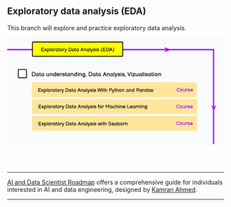 ## Exploratory data analysis (EDA)
This branch will explore and practice exploratory data analysis.

![ ](images/5-EDA.png)

</br>
</br>


---
[AI and Data Scientist Roadmap](https://roadmap.sh/ai-data-scientist?s=65dd2a1daec67f2e2aa43593) 
offers a comprehensive guide for individuals interested in AI and data engineering, designed by 
[Kamran Ahmed](https://github.com/kamranahmedse/developer-roadmap).

---

